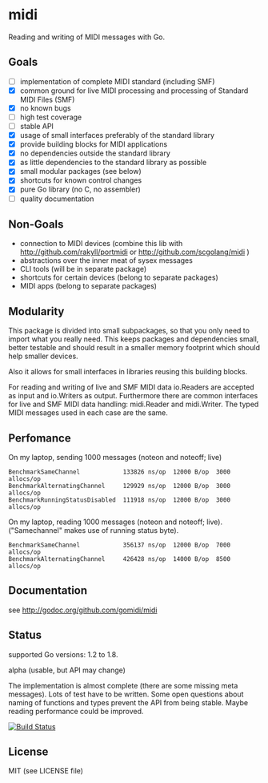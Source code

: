 # midi
Reading and writing of MIDI messages with Go.

## Goals

- [ ] implementation of complete MIDI standard (including SMF)
- [x] common ground for live MIDI processing and processing of Standard MIDI Files (SMF)
- [x] no known bugs 
- [ ] high test coverage
- [ ] stable API
- [x] usage of small interfaces preferably of the standard library
- [x] provide building blocks for MIDI applications
- [x] no dependencies outside the standard library
- [x] as little dependencies to the standard library as possible
- [x] small modular packages (see below)
- [x] shortcuts for known control changes
- [x] pure Go library (no C, no assembler) 
- [ ] quality documentation

## Non-Goals

- connection to MIDI devices (combine this lib with http://github.com/rakyll/portmidi or http://github.com/scgolang/midi )
- abstractions over the inner meat of sysex messages
- CLI tools (will be in separate package)
- shortcuts for certain devices (belong to separate packages)
- MIDI apps (belong to separate packages)

## Modularity

This package is divided into small subpackages, so that you only need to import
what you really need. This keeps packages and dependencies small, better testable and should result in a smaller memory footprint which should help smaller devices.

Also it allows for small interfaces in libraries reusing this building blocks.

For reading and writing of live and SMF MIDI data io.Readers are accepted as input and io.Writers as output. Furthermore there are common interfaces for live and SMF MIDI data handling: midi.Reader and midi.Writer. The typed MIDI messages used in each case are the same.

## Perfomance

On my laptop, sending 1000 messages (noteon and noteoff; live)

    BenchmarkSameChannel            133826 ns/op  12000 B/op  3000 allocs/op
    BenchmarkAlternatingChannel     129929 ns/op  12000 B/op  3000 allocs/op
    BenchmarkRunningStatusDisabled  111918 ns/op  12000 B/op  3000 allocs/op

On my laptop, reading 1000 messages (noteon and noteoff; live).
("Samechannel" makes use of running status byte).

    BenchmarkSameChannel            356137 ns/op  12000 B/op  7000 allocs/op
    BenchmarkAlternatingChannel     426428 ns/op  14000 B/op  8500 allocs/op

## Documentation

see http://godoc.org/github.com/gomidi/midi

## Status

supported Go versions: 1.2 to 1.8.

alpha (usable, but API may change)

The implementation is almost complete (there are some missing meta messages).
Lots of test have to be written. Some open questions about naming of functions and types prevent the API from being stable. Maybe reading performance could be improved. 

[![Build Status](https://travis-ci.org/gomidi/midi.svg?branch=master)](http://travis-ci.org/gomidi/midi)

## License

MIT (see LICENSE file) 
